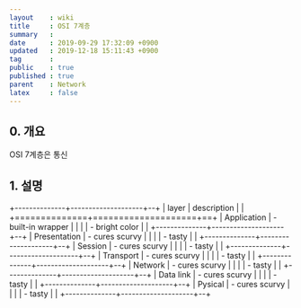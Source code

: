 ```yaml
---
layout    : wiki
title     : OSI 7계층
summary   : 
date      : 2019-09-29 17:32:09 +0900
updated   : 2019-12-18 15:11:43 +0900
tag       : 
public    : true
published : true
parent    : Network
latex     : false
---
```


## 0. 개요
OSI 7계층은 통신

## 1. 설명

+--------------+--------------------+--+
| layer        | description        |  |
+==============+====================+==+
| Application  | - built-in wrapper |  |
|              | - bright color     |  |
+--------------+--------------------+--+
| Presentation | - cures scurvy     |  |
|              | - tasty            |  |
+--------------+--------------------+--+
| Session      | - cures scurvy     |  |
|              | - tasty            |  |
+--------------+--------------------+--+
| Transport    | - cures scurvy     |  |
|              | - tasty            |  |
+--------------+--------------------+--+
| Network      | - cures scurvy     |  |
|              | - tasty            |  |
+--------------+--------------------+--+
| Data link    | - cures scurvy     |  |
|              | - tasty            |  |
+--------------+--------------------+--+
| Pysical      | - cures scurvy     |  |
|              | - tasty            |  |
+--------------+--------------------+--+
